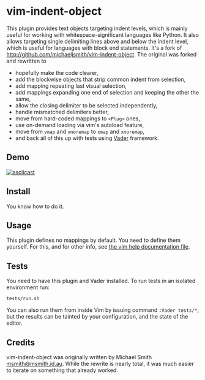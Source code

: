 # vim-indent-object

This plugin provides text objects targeting indent levels, which is mainly
useful for working with whitespace-significant languages like Python. It also
allows targeting single delimiting lines above and below the indent level, which
is useful for languages with block end statements. It's a fork of
<http://github.com/michaeljsmith/vim-indent-object>. The original was forked
and rewritten to

  - hopefully make the code clearer,
  - add the blockwise objects that strip common indent from selection,
  - add mapping repeating last visual selection,
  - add mappings expanding one end of selection and keeping the other the same,
  - allow the closing delimiter to be selected independently,
  - handle mismatched delimiters better,
  - move from hard-coded mappings to `<Plug>` ones,
  - use on-demand loading via vim's autoload feature,
  - move from `vmap` and `vnoremap` to `xmap` and `xnoremap`,
  - and back all of this up with tests using
    [Vader](https://github.com/junegunn/vader.vim) framework.

## Demo

[![asciicast](https://asciinema.org/a/465213.svg)](https://asciinema.org/a/465213?autoplay=1)

## Install

You know how to do it.

## Usage

This plugin defines no mappings by default. You need to define them yourself.
For this, and for other info, see [the vim help documentation
file](doc/indent-object.txt).

## Tests

You need to have this plugin and Vader installed. To run tests in an isolated
environment run:

    tests/run.sh

You can also run them from inside Vim by issuing command `:Vader tests/*`, but
the results can be tainted by your configuration, and the state of the editor.

## Credits

vim-indent-object was originally written by Michael Smith
<msmith@msmith.id.au>. While the rewrite is nearly total, it was much easier to
iterate on something that already worked.
